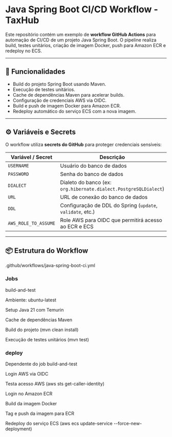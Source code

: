# Java Spring Boot CI/CD Workflow - TaxHub

Este repositório contém um exemplo de **workflow GitHub Actions** para automação de CI/CD de um projeto Java Spring Boot. O pipeline realiza build, testes unitários, criação de imagem Docker, push para Amazon ECR e redeploy no ECS.

---

## 🚀 Funcionalidades

- Build do projeto Spring Boot usando Maven.
- Execução de testes unitários.
- Cache de dependências Maven para acelerar builds.
- Configuração de credenciais AWS via OIDC.
- Build e push de imagem Docker para Amazon ECR.
- Redeploy automático do serviço ECS com a nova imagem.

---

## ⚙️ Variáveis e Secrets

O workflow utiliza **secrets do GitHub** para proteger credenciais sensíveis:

| Variável / Secret               | Descrição                                 |
|--------------------------------|-------------------------------------------|
| `USERNAME`                      | Usuário do banco de dados                 |
| `PASSWORD`                      | Senha do banco de dados                   |
| `DIALECT`                       | Dialeto do banco (ex: `org.hibernate.dialect.PostgreSQLDialect`) |
| `URL`                           | URL de conexão do banco de dados          |
| `DDL`                           | Configuração de DDL do Spring (`update`, `validate`, etc.) |
| `AWS_ROLE_TO_ASSUME`             | Role AWS para OIDC que permitirá acesso ao ECR e ECS |

---

## 📦 Estrutura do Workflow


.github/workflows/java-spring-boot-ci.yml
### Jobs
build-and-test

Ambiente: ubuntu-latest

Setup Java 21 com Temurin

Cache de dependências Maven

Build do projeto (mvn clean install)

Execução de testes unitários (mvn test)

### deploy

Dependente do job build-and-test

Login AWS via OIDC

Testa acesso AWS (aws sts get-caller-identity)

Login no Amazon ECR

Build da imagem Docker

Tag e push da imagem para ECR

Redeploy do serviço ECS (aws ecs update-service --force-new-deployment)